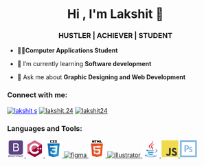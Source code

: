 <h1 align="center">Hi , I'm Lakshit 👋</h1>
<h3 align="center">HUSTLER | ACHIEVER | STUDENT</h3>

- 👨‍🎓**Computer Applications Student**

- 🌱 I’m currently learning **Software development**

- 💬 Ask me about **Graphic Designing and Web Development**

<h3 align="left">Connect with me:</h3>
<p align="left">
<a style="color:blue" href="https://linkedin.com/in/lakshit s" target="blank"><img align="center" src="https://cdn.jsdelivr.net/npm/simple-icons@3.0.1/icons/linkedin.svg" alt="lakshit s" height="30" width="40"  /></a>
<a href="https://instagram.com/lakshit.24" target="blank"><img align="center" src="https://cdn.jsdelivr.net/npm/simple-icons@3.0.1/icons/instagram.svg" alt="lakshit.24" height="30" width="40" /></a>
<a href="https://www.behance.net/lakshit24" target="blank"><img align="center" src="https://cdn.jsdelivr.net/npm/simple-icons@3.0.1/icons/behance.svg" alt="lakshit24" height="30" width="40" /></a>
</p>

<h3 align="left">Languages and Tools:</h3>

<p align="left"> <a href="https://getbootstrap.com" target="_blank"> <img src="https://raw.githubusercontent.com/devicons/devicon/master/icons/bootstrap/bootstrap-plain-wordmark.svg" alt="bootstrap" width="40" height="40"/> </a> <a href="https://www.w3schools.com/cpp/" target="_blank"> <img src="https://raw.githubusercontent.com/devicons/devicon/master/icons/cplusplus/cplusplus-original.svg" alt="cplusplus" width="40" height="40"/> </a> <a href="https://www.w3schools.com/css/" target="_blank"> <img src="https://raw.githubusercontent.com/devicons/devicon/master/icons/css3/css3-original-wordmark.svg" alt="css3" width="40" height="40"/> </a> <a href="https://www.figma.com/" target="_blank"> <img src="https://www.vectorlogo.zone/logos/figma/figma-icon.svg" alt="figma" width="40" height="40"/> </a> <a href="https://www.w3.org/html/" target="_blank"> <img src="https://raw.githubusercontent.com/devicons/devicon/master/icons/html5/html5-original-wordmark.svg" alt="html5" width="40" height="40"/> </a> <a href="https://www.adobe.com/in/products/illustrator.html" target="_blank"> <img src="https://www.vectorlogo.zone/logos/adobe_illustrator/adobe_illustrator-icon.svg" alt="illustrator" width="40" height="40"/> </a> <a href="https://www.java.com" target="_blank"> <img src="https://raw.githubusercontent.com/devicons/devicon/master/icons/java/java-original.svg" alt="java" width="40" height="40"/> </a> <a href="https://developer.mozilla.org/en-US/docs/Web/JavaScript" target="_blank"> <img src="https://raw.githubusercontent.com/devicons/devicon/master/icons/javascript/javascript-original.svg" alt="javascript" width="40" height="40"/> </a> <a href="https://www.photoshop.com/en" target="_blank"> <img src="https://raw.githubusercontent.com/devicons/devicon/master/icons/photoshop/photoshop-line.svg" alt="photoshop" width="40" height="40"/> </a> </p>

